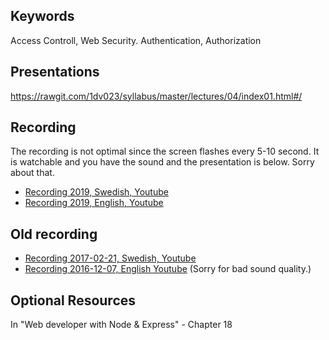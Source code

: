 ## Keywords
Access Controll, Web Security. Authentication, Authorization

## Presentations
https://rawgit.com/1dv023/syllabus/master/lectures/04/index01.html#/

## Recording
The recording is not optimal since the screen flashes every 5-10 second. It is watchable and you have the sound and the presentation is below. Sorry about that.
* [Recording 2019, Swedish, Youtube](https://youtu.be/GQFdw_O-cl8?t=890)
* [Recording 2019, English, Youtube](https://youtu.be/yNoqbrvRAwA)

## Old recording
* [Recording 2017-02-21, Swedish, Youtube](https://youtu.be/HGU7WuKr5mw?t=642)
* [Recording 2016-12-07, English Youtube](https://youtu.be/_l9hb4lv84E) (Sorry for bad sound quality.)

## Optional Resources
In "Web developer with Node & Express" - Chapter 18
